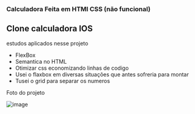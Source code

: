 
### Calculadora Feita em HTMl CSS (não funcional)

## Clone calculadora IOS

estudos aplicados nesse projeto
+ FlexBox 
+ Semantica no HTML
+ Otimizar css economizando linhas de codigo
+ Usei o flaxbox em diversas situações que antes sofreria para montar
+ Tusei o grid para separar os numeros

Foto do projeto 

![image](https://user-images.githubusercontent.com/83782001/197244677-2c2b3776-c241-4bbf-b6a0-8644145211c0.png)
